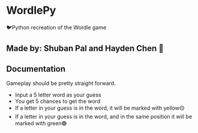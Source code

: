# WordlePy
🐦Python recreation of the Wordle game

## Made by: Shuban Pal and Hayden Chen 🤠

## Documentation
Gameplay should be pretty straight forward. 

* Input a 5 letter word as your guess
* You get 5 chances to get the word 
* If a letter in your guess is in the word, it will be marked with yellow🟡
* If a letter in your guess is in the word, and in the same position it will be marked with green🟢
